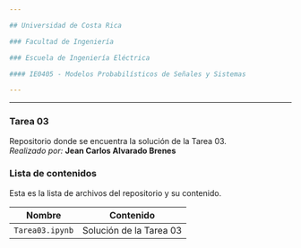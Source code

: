 ```yaml
---

## Universidad de Costa Rica

### Facultad de Ingeniería

### Escuela de Ingeniería Eléctrica

#### IE0405 - Modelos Probabilísticos de Señales y Sistemas

---
```

---

### Tarea 03
Repositorio donde se encuentra la solución de la Tarea 03.\
*Realizado por:* **Jean Carlos Alvarado Brenes**

### Lista de contenidos
Esta es la lista de archivos del repositorio y su contenido.

| Nombre | Contenido |
| ------ | ---- |
| `Tarea03.ipynb`  | Solución de la Tarea 03   |


